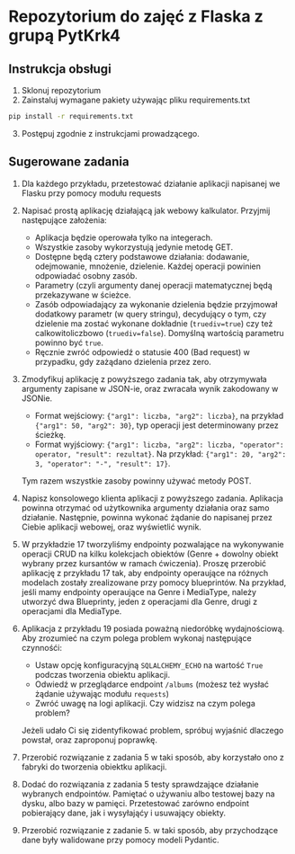 # Repozytorium do zajęć z Flaska z grupą PytKrk4

## Instrukcja obsługi

1. Sklonuj repozytorium
2. Zainstaluj wymagane pakiety używając pliku requirements.txt

```bash
pip install -r requirements.txt
```

3. Postępuj zgodnie z instrukcjami prowadzącego.

## Sugerowane zadania

1. Dla każdego przykładu, przetestować działanie aplikacji napisanej we Flasku przy pomocy modułu requests
2. Napisać prostą aplikację działającą jak webowy kalkulator. Przyjmij następujące założenia:
   - Aplikacja będzie operowała tylko na integerach.
   - Wszystkie zasoby wykorzystują jedynie metodę GET.
   - Dostępne będą cztery podstawowe działania: dodawanie, odejmowanie, mnożenie, dzielenie.
     Każdej operacji powinien odpowiadać osobny zasób.
   - Parametry (czyli argumenty danej operacji matematycznej będą przekazywane w ścieżce.
   - Zasób odpowiadający za wykonanie dzielenia będzie przyjmował dodatkowy parametr (w query stringu), decydujący o tym, czy dzielenie ma zostać wykonane
     dokładnie (`truediv=true`) czy też calkowitoliczbowo (`truediv=false`). Domyślną wartością parametru powinno być `true`.
   - Ręcznie zwróć odpowiedź o statusie 400 (Bad request) w przypadku, gdy zażądano dzielenia przez zero.
     
3. Zmodyfikuj aplikację z powyższego zadania tak, aby otrzymywała argumenty zapisane w JSON-ie, oraz zwracała wynik zakodowany w JSONie.
     - Format wejściowy: `{"arg1": liczba, "arg2": liczba}`, na przykład `{"arg1": 50, "arg2": 30}`, typ operacji jest determinowany przez ścieżkę.
     - Format wyjściowy: `{"arg1": liczba, "arg2": liczba, "operator": operator, "result": rezultat}`. Na przykład: `{"arg1": 20, "arg2": 3, "operator": "-", "result": 17}`.
    
    Tym razem wszystkie zasoby powinny używać metody POST.
    
4. Napisz konsolowego klienta aplikacji z powyższego zadania. Aplikacja powinna otrzymać od użytkownika argumenty działania oraz samo działanie. Następnie,
   powinna wykonać żądanie do napisanej przez Ciebie aplikacji webowej, oraz wyświetlić wynik.
   
5. W przykładzie 17 tworzyliśmy endpointy pozwalające na wykonywanie operacji CRUD na kilku kolekcjach obiektów
   (Genre + dowolny obiekt wybrany przez kursantów w ramach ćwiczenia). Proszę przerobić aplikację z
   przykładu 17 tak, aby endpointy operaujące na różnych modelach zostały zrealizowane przy pomocy blueprintów.
   Na przykład, jeśli mamy endpointy operaujące na Genre i MediaType, należy utworzyć dwa Blueprinty, jeden
   z operacjami dla Genre, drugi z operacjami dla MediaType.
   
6. Aplikacja z przykładu 19 posiada poważną niedoróbkę wydajnościową. Aby zrozumieć na czym polega problem wykonaj
   następujące czynnośći:
   - Ustaw opcję konfiguracyjną `SQLALCHEMY_ECHO` na wartość `True` podczas tworzenia obiektu aplikacji.
   - Odwiedź w przeglądarce endpoint `/albums` (możesz też wysłać żądanie używając modułu `requests`)
   - Zwróć uwagę na logi aplikacji. Czy widzisz na czym polega problem?
   
   Jeżeli udało Ci się zidentyfikować problem, spróbuj wyjaśnić dlaczego powstał, oraz zaproponuj poprawkę.
 
8. Przerobić rozwiązanie z zadania 5 w taki sposób, aby korzystało ono z fabryki do tworzenia obiektku aplikacji.
   
9. Dodać do rozwiązania z zadania 5 testy sprawdzające działanie wybranych endpointów. Pamiętać o używaniu
   albo testowej bazy na dysku, albo bazy w pamięci. Przetestować zarówno endpoint pobierający dane, jak i
   wysyłająćy i usuwający obiekty.
  
10. Przerobić rozwiązanie z zadanie 5. w taki sposób, aby przychodzące dane były walidowane przy pomocy modeli
   Pydantic.

   
